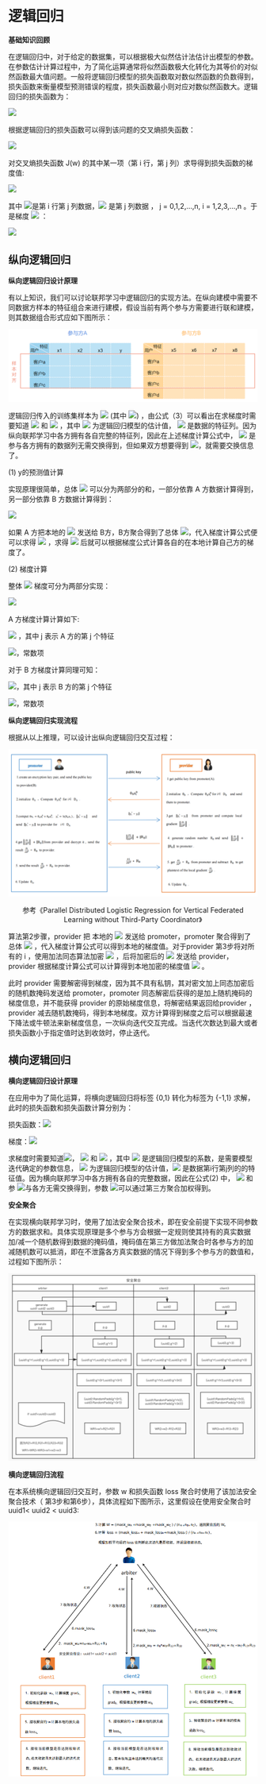 # 逻辑回归

**基础知识回顾**

在逻辑回归中，对于给定的数据集，可以根据极大似然估计法估计出模型的参数。在参数估计计算过程中，为了简化运算通常将似然函数极大化转化为其等价的对似然函数最大值问题。一般将逻辑回归模型的损失函数取对数似然函数的负数得到，损失函数来衡量模型预测错误的程度，损失函数最小则对应对数似然函数大。逻辑回归的损失函数为：

<img src="https://render.githubusercontent.com/render/math?math=loss = -\sum_{n=1}^n [y_i log \pi (x_i) %2b (1-y_i)log(1- \pi(x_i))]">

根据逻辑回归的损失函数可以得到该问题的交叉熵损失函数：

<img src="https://render.githubusercontent.com/render/math?math=J(w) = - \frac {1} {n} \sum_{i=1}^n [y_i log \pi (x_i) +(1-y_i)log(1- \pi(x_i))] =  = - \frac {1} {n} \sum_{i=1}^n [y_i log \, g(w^Tx)) +(1-y_i)log(1- g(w^Tx))] ">

对交叉熵损失函数   J(w)  的其中某一项（第 i 行，第 j 列）求导得到损失函数的梯度值:

<img src="https://render.githubusercontent.com/render/math?math=\frac {\partial(J(w))} {\partial(w_j)}  =  \frac {1} {n} \sum_{i=1}^n (g(w^Tx_i) - y_i)x_{ij}  =\frac {1} {n} \sum_{i=1}^n  (\hat y_i -y_i)x_{ij}= \frac {1} {n} ((\hat y -y)x^j) ">

其中 <img src="https://render.githubusercontent.com/render/math?math=x_{ij}">是第 i 行第 j 列数据，<img src="https://render.githubusercontent.com/render/math?math=x^j"> 是第 j 列数据 ， j = 0,1,2,...,n,    i = 1,2,3,...,n  。于是梯度 <img src="https://render.githubusercontent.com/render/math?math=\nabla J(w)"> ：

<img src="https://render.githubusercontent.com/render/math?math=\nabla J(w) = [\frac {\partial(J(w))} {\partial(w_0)},\frac {\partial(J(w))} {\partial(w_1)},...,\frac {\partial(J(w))} {\partial(w_n)} ]^T = \frac {1} {n} [\sum_{i=1}^n  (\hat y_i -y_i), \sum_{i=1}^n   (\hat y_i -y_i)x_{i1},...,\sum_{i=1}^n  (\hat y_i -y_i)x_{in}]^T"> 



## 纵向逻辑回归

**纵向逻辑回归设计原理**

有以上知识，我们可以讨论联邦学习中逻辑回归的实现方法。在纵向建模中需要不同数据方样本的特征组合来进行建模，假设当前有两个参与方需要进行联和建模，则其数据组合形式应如下图所示：



![image-20220505173613130](images/逻辑回归/image-20220505173613130.png)



逻辑回归传入的训练集样本为 <img src="https://render.githubusercontent.com/render/math?math=x_i = (x_{i0},x_{i1},x_{i2},...,x_{in})^T ">  (其中 <img src="https://render.githubusercontent.com/render/math?math=x_{i0} = 1 ">) ，由公式（3）可以看出在求梯度时需要知道  <img src="https://render.githubusercontent.com/render/math?math=\hat y ">  和 <img src="https://render.githubusercontent.com/render/math?math=x^j"> ，其中 <img src="https://render.githubusercontent.com/render/math?math=\hat y ">  为逻辑回归模型的估计值， <img src="https://render.githubusercontent.com/render/math?math=x^j"> 是数据的特征列。因为纵向联邦学习中各方拥有各自完整的特征列，因此在上述梯度计算公式中， <img src="https://render.githubusercontent.com/render/math?math=x^j"> 是参与各方拥有的数据列无需交换得到，但如果双方想要得到 <img src="https://render.githubusercontent.com/render/math?math=\hat y ">，就需要交换信息了。



(1) y的预测值计算

实现原理很简单，总体 <img src="https://render.githubusercontent.com/render/math?math=w^T x_i "> 可以分为两部分的和，一部分依靠 A 方数据计算得到，另一部分依靠 B 方数据计算得到：

<img src="https://render.githubusercontent.com/render/math?math=w^Tx_i  = w_0 %2b w_1x_{i1} %2b w_1x_{i2} %2b ...%2b w_nx_{in}  = w^T_Ax_{A_i} %2b w^T_Bx_{B_i} ">

如果 A 方把本地的 <img src="https://render.githubusercontent.com/render/math?math=w^T_Ax_{A_i} ">  发送给 B方，B方聚合得到了总体 <img src="https://render.githubusercontent.com/render/math?math=w^T x_i ">，代入梯度计算公式便可以求得 <img src="https://render.githubusercontent.com/render/math?math=\hat y_i"> ，求得   <img src="https://render.githubusercontent.com/render/math?math=\hat y_i">  后就可以根据梯度公式计算各自的在本地计算自己方的梯度了。



(2) 梯度计算

整体   <img src="https://render.githubusercontent.com/render/math?math=\frac {\partial(J(w))} {\partial (w_j)} ">   梯度可分为两部分实现：

<img src="https://render.githubusercontent.com/render/math?math=\frac {\partial(J(w))} {\partial(w)} = (\frac {\partial(J(w))} {\partial(w_A)},\frac {\partial(J(w))} {\partial(w_B)})">

 A 方梯度计算计算如下:

<img src="https://render.githubusercontent.com/render/math?math=\frac {\partial(J(w))} {\partial(w_{A_j})}  =  \frac {1} {n} \sum_{i=1}^n  (\hat y_i -y_i)x_{ij}   = \frac {1} {n} ((\hat y -y)x^j) "> ，其中 j 表示 A 方的第 j 个特征

<img src="https://render.githubusercontent.com/render/math?math=\frac {\partial(J(w))} {\partial(w_0)} = \frac {1} {n} \sum_{i=1}^n  (\hat y_i -y_i)x_{i0} = \frac {1} {n} \sum_{i=1}^n  (\hat y_i -y_i)">，常数项



对于 B 方梯度计算同理可知：

<img src="https://render.githubusercontent.com/render/math?math=\frac {\partial(J(w))} {\partial(w_{B_j})}  =  \frac {1} {n} \sum_{i=1}^n  (\hat y_i -y_i)x_{ij} = \frac {1} {n} ((\hat y -y)x^j)  ">，其中 j 表示 B 方的第 j 个特征

<img src="https://render.githubusercontent.com/render/math?math=\frac {\partial(J(w))} {\partial(w_0)} = \frac {1} {n} \sum_{i=1}^n  (\hat y_i -y_i)x_{i0} = \frac {1} {n} \sum_{i=1}^n  (\hat y_i -y_i)  ">，常数项



**纵向逻辑回归实现流程**

根据从以上推理，可以设计出纵向逻辑回归交互过程：

![image-20220505175918525](images/逻辑回归/image-20220505175918525.png)

<center>参考《Parallel Distributed Logistic Regression for Vertical Federated Learning without Third-Party Coordinator》</center>

算法第2步骤，provider 把 本地的 <img src="https://render.githubusercontent.com/render/math?math=\theta^T_Ax_{A_i}  ">   发送给 promoter，promoter 聚合得到了总体 <img src="https://render.githubusercontent.com/render/math?math=\theta^Tx_i   ">  ，代入梯度计算公式可以得到本地的梯度值。对于provider 第3步将对所有的 i ，使用加法同态算法加密 <img src="https://render.githubusercontent.com/render/math?math=\hat y_i -y_i  "> ，后将加密后的   <img src="https://render.githubusercontent.com/render/math?math=[[\hat y_i -y_i]]">  发送给 provider，provider 根据梯度计算公式可以计算得到本地加密的梯度值 <img src="https://render.githubusercontent.com/render/math?math=[[\frac {d(J(\theta))} {d(\theta_{B})} ]] "> 。

此时 provider 需要解密得到梯度，因为其不具有私钥，其对密文加上同态加密后的随机数掩码发送给 promoter，promoter 同态解密后获得的是加上随机掩码的梯度信息，并不能获得 provider 的原始梯度信息，将解密结果返回给provider ，provider 减去随机数掩码，得到本地梯度。双方计算得到梯度之后可以根据最速下降法或牛顿法来新梯度信息，一次纵向迭代交互完成。当迭代次数达到最大或者损失函数小于指定值时达到收敛时，停止迭代。



## 横向逻辑回归



**横向逻辑回归设计原理**

在应用中为了简化运算，将横向逻辑回归将标签 {0,1} 转化为标签为 {-1,1} 求解，此时的损失函数和损失函数计算分别为：

损失函数：<img src="https://render.githubusercontent.com/render/math?math=J(w) =  \frac {1} {n} \sum_{i=1}^n ln(1 %2b e^{-y_i w^Tx_i})">

梯度：<img src="https://render.githubusercontent.com/render/math?math=\frac {d(J(w)} {d(w_j)}  =  \frac {1} {n} \sum_{i=1}^n (\frac{1}{1 %2b e^{-y_i w^Tx_i}}  e^{-y_i w^Tx_i} (-y_ix_{ij}))=\frac {1} {n} \sum_{i=1}^n  (\frac{1}{1 %2b e^{-y_i w^Tx_i}} -1)y_ix_{ij}  ">

求梯度时需要知道<img src="https://render.githubusercontent.com/render/math?math=w">， <img src="https://render.githubusercontent.com/render/math?math=\hat y"> 和 <img src="https://render.githubusercontent.com/render/math?math=x_{ij}"> ，其中 <img src="https://render.githubusercontent.com/render/math?math=w"> 是逻辑回归模型的系数，是需要模型迭代确定的参数信息， <img src="https://render.githubusercontent.com/render/math?math=\hat y"> 为逻辑回归模型的估计值，<img src="https://render.githubusercontent.com/render/math?math=x_{ij}"> 是数据第i行第j列的的特征值。因为横向联邦学习中各方拥有各自的完整数据，因此在公式(2) 中， <img src="https://render.githubusercontent.com/render/math?math=\hat y"> 和参 <img src="https://render.githubusercontent.com/render/math?math=x_{ij}">与各方无需交换得到，参数 <img src="https://render.githubusercontent.com/render/math?math=w">可以通过第三方聚合加权得到。

**安全聚合**

在实现横向联邦学习时，使用了加法安全聚合技术，即在安全前提下实现不同参数方的数据求和。具体实现原理是多个参与方会根据一定规则使其持有的真实数据加/减一个随机数得到数据的掩码值，掩码值在第三方做加法聚合时各参与方的加减随机数可以抵消，即在不泄露各方真实数据的情况下得到多个参与方的数值和，过程如下图所示：

![image-20211104105348987](images/逻辑回归/image-20211104105348987.png)



**横向逻辑回归流程**

在本系统横向逻辑回归交互时，参数 w 和损失函数 loss 聚合时使用了该加法安全聚合技术（ 第3步和第6步），具体流程如下图所示，这里假设在使用安全聚合时 uuid1< uuid2 < uuid3:

![image-20220110153723927](images/逻辑回归/image-20220110153723927.png)

